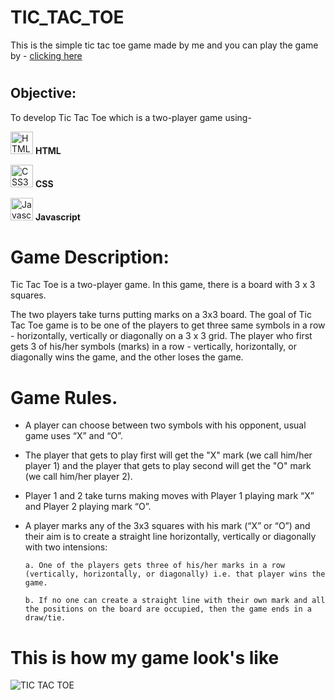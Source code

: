 # TIC_TAC_TOE

This is the simple tic tac toe game made by me and you can play the game by - <a href="https://vipulchauhan89.github.io/TIC_TAC_TOE/">clicking here</a>
#

## Objective:
To develop Tic Tac Toe which is a two-player game using-

<a href="https://developer.mozilla.org/en-US/docs/Glossary/HTML5" target="_blank" rel="noreferrer"><img src="https://raw.githubusercontent.com/danielcranney/readme-generator/main/public/icons/skills/html5-colored.svg" width="36" height="36" alt="HTML5" /></a>   __HTML__

<a href="https://www.w3.org/TR/CSS/#css" target="_blank" rel="noreferrer"><img src="https://raw.githubusercontent.com/danielcranney/readme-generator/main/public/icons/skills/css3-colored.svg" width="36" height="36" alt="CSS3" /></a>   __CSS__

<a href="https://developer.mozilla.org/en-US/docs/Web/JavaScript" target="_blank" rel="noreferrer"><img src="https://raw.githubusercontent.com/danielcranney/readme-generator/main/public/icons/skills/javascript-colored.svg" width="36" height="36" alt="Javascript" /></a>  __Javascript__

#

# Game Description:
Tic Tac Toe is a two-player game. In this game, there is a board with 3 x 3 squares.

The two players take turns putting marks on a 3x3 board. The goal of Tic Tac Toe game is to be one of the players to get three same symbols in a row - horizontally, vertically or diagonally on a 3 x 3 grid. The player who first gets 3 of his/her symbols (marks) in a row - vertically, horizontally, or diagonally wins the game, and the other loses the game.
#

# Game Rules.
* A player can choose between two symbols with his opponent, usual game uses “X” and “O”.

* The player that gets to play first will get the "X" mark (we call him/her player 1) and the player that gets to play second will get the "O" mark (we call him/her player 2).

* Player 1 and 2 take turns making moves with Player 1 playing mark “X” and Player 2 playing mark “O”.

* A player marks any of the 3x3 squares with his mark (“X” or “O”) and their aim is to create a straight line horizontally, vertically or diagonally with two intensions:

      a. One of the players gets three of his/her marks in a row (vertically, horizontally, or diagonally) i.e. that player wins the game.

      b. If no one can create a straight line with their own mark and all the positions on the board are occupied, then the game ends in a draw/tie.

# This is how my game look's like
![TIC TAC TOE](tic_tac_toe.gif)
#
